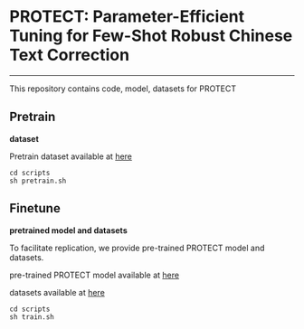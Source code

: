 # PROTECT: Parameter-Efficient Tuning for Few-Shot Robust Chinese Text Correction

---

This repository contains code, model, datasets for PROTECT



## Pretrain

**dataset**

Pretrain dataset available at [here](https://drive.google.com/file/d/1qvp1G4DkvQALnJDoMPRWt1A4NqoAq7JD/view?usp=share_link)

```
cd scripts
sh pretrain.sh
```

## Finetune

**pretrained model and datasets**

To facilitate replication, we provide pre-trained PROTECT model and datasets.

pre-trained PROTECT model available at [here](https://drive.google.com/file/d/16KNXFcbEiC9Wzv638l5OCTZsmmyTlJL8/view?usp=share_link)

datasets available at [here](https://drive.google.com/file/d/1OeEX212_lbleP9a1Wmi3iWrdY1kIbZYi/view?usp=share_link)

```
cd scripts
sh train.sh
```
